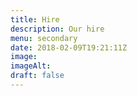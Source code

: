 ```yaml
---
title: Hire
description: Our hire
menu: secondary
date: 2018-02-09T19:21:11Z
image:
imageAlt:
draft: false
---
```

